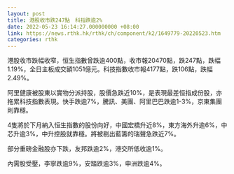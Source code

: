 ```yaml
---
layout: post
title: 港股收市跌247點　科指跌逾2%
date: 2022-05-23 16:14:27.000000000 +08:00
link: https://news.rthk.hk/rthk/ch/component/k2/1649779-20220523.htm
categories: rthk
---
```


港股收市跌幅收窄，恒生指數曾跌逾400點，收市報20470點，跌247點，跌幅1.19%，全日主板成交額1051億元。科技指數收市報4177點，跌106點，跌幅2.49%。

阿里健康被股東以實物分派持股，股價急跌近10%，是表現最差恒指成份股，亦拖累科技指數表現。快手跌逾7%，騰訊、美團、阿里巴巴跌逾1-3%，京東集團則靠穩。

4隻將於下月納入恒生指數的股份向好，中國宏橋升近8%，東方海外升逾6%，中芯升逾3%，中升控股就靠穩。將被剔出藍籌的瑞聲急跌近7%。

部分重磅金融股亦下跌，友邦跌逾2%，港交所低收逾1%。

內需股受壓，李寧跌逾9%，安踏跌逾3%，申洲跌逾4%。
